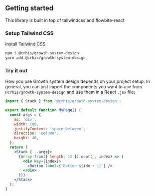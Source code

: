 ## Getting started

This library is built in top of tailwindcss and flowbite-react

### Setup Tailwind CSS

Install Tailwind CSS:

```bash
npm i @crhis/growth-system-design
yarn add @crhis/growth-system-design
```

### Try it out

How you use Growth system design depends on your project setup. In general, you can just import the components you want to use from `@crhis/growth-system-design` and use them in a React `.jsx` file:

```jsx
import { Stack } from '@crhis/growth-system-design';

export default function MyPage() {
  const args = {
    as: 'div',
    width: 100,
    justifyContent: 'space-between',
    direction: 'column',
    height: 40,
  };
  return (
    <Stack {...args}>
      {Array.from({ length: 12 }).map((_, index) => (
        <div key={index}>
          <Button label={`Button ${idx + 1}`} />
        </div>
      ))}
    </Stack>
  );
}
```
